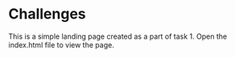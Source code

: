 # Challenges
This is a simple landing page created as a part of task 1.
Open the index.html file to view the page.
